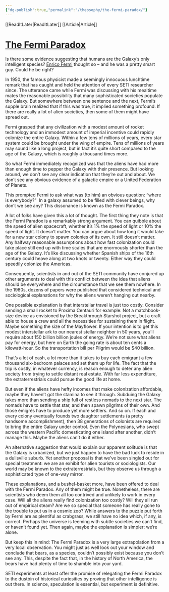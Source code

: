 ```yaml
---
{"dg-publish":true,"permalink":"/theosophy/the-fermi-paradox/"}
---
```


[[ReadItLater\|ReadItLater]] [[Article\|Article]]


# [The Fermi Paradox](https://www.seti.org/fermi-paradox-0)

Is there some evidence suggesting that humans are the Galaxy’s only intelligent species? [Enrico Fermi](https://en.wikipedia.org/wiki/Enrico_Fermi) thought so – and he was a pretty smart guy. Could he be right?

In 1950, the famous physicist made a seemingly innocuous lunchtime remark that has caught and held the attention of every SETI researcher since. The utterance came while Fermi was discussing with his mealtime mates the reasonable possibility that many sophisticated societies populate the Galaxy. But somewhere between one sentence and the next, Fermi’s supple brain realized that if this was true, it implied something profound. If there are really a lot of alien societies, then some of them might have spread out.

Fermi grasped that any civilization with a modest amount of rocket technology and an immodest amount of imperial incentive could rapidly colonize the entire Galaxy. Within a few tens of millions of years, every star system could be brought under the wing of empire. Tens of millions of years may sound like a long project, but in fact it’s quite short compared to the age of the Galaxy, which is roughly a thousand times more.

So what Fermi immediately recognized was that the aliens have had more than enough time to pepper the Galaxy with their presence. But looking around, we don’t see any clear indication that they’re out and about. We don’t see any obvious evidence of a galactic empire or a United Federation of Planets.

This prompted Fermi to ask what was (to him) an obvious question: “where is everybody?”  In a galaxy assumed to be filled with clever beings, why don’t we see any? This dissonance is known as the Fermi Paradox.

A lot of folks have given this a lot of thought. The first thing they note is that the Fermi Paradox is a remarkably strong argument. You can quibble about the speed of alien spacecraft, whether it’s 1% the speed of light or 10% the speed of light. It doesn’t matter. You can argue about how long it would take for a new star colony to spawn colonies of its own. It still doesn’t matter. Any halfway reasonable assumptions about how fast colonization could take place still end up with time scales that are enormously shorter than the age of the Galaxy. It’s like discussing whether Spanish ships of the 16th century could heave along at two knots or twenty. Either way they could speedily colonize the Americas.

Consequently, scientists in and out of the SETI community have conjured up other arguments to deal with this conflict between the idea that aliens should be everywhere and the circumstance that we see them nowhere. In the 1980s, dozens of papers were published that considered technical and sociological explanations for why the aliens weren’t hanging out nearby.

One possible explanation is that interstellar travel is just too costly. Consider sending a small rocket to Proxima Centauri for example: Not a matchbook-size device as envisioned by the Breakthrough Starshot project, but a craft able to house a crew and all the necessities for sustaining them in flight. Maybe something the size of the Mayflower. If your intention is to get this modest interstellar ark to our nearest stellar neighbor in 50 years, you’ll require about 150 billion billion joules of energy. We’re not sure what aliens pay for energy, but here on Earth the going rate is about ten cents a kilowatt-hour. So the transportation bill per Pilgrim would be $40 billion.

That’s a lot of cash, a lot more than it takes to buy each emigrant a few thousand six-bedroom palaces and set them up for life. The fact that the trip is costly, in whatever currency, is reason enough to deter any alien society from trying to settle distant real estate. With far less expenditure, the extraterrestrials could pursue the good life at home.

But even if the aliens have hefty incomes that make colonization affordable, maybe they haven’t got the stamina to see it through. Subduing the Galaxy takes more than sending a ship full of restless nomads to the next star. The nomads have to settle that star, and then spawn pilgrims of their own. And those émigrés have to produce yet more settlers. And so on. If each and every colony eventually founds two daughter settlements (a pretty handsome accomplishment), then 38 generations of colonists are required to bring the entire Galaxy under control. Even the Polynesians, who swept across the western Pacific domesticating one island after another, didn’t manage this. Maybe the aliens can’t do it either.

An alternative suggestion that would explain our apparent solitude is that the Galaxy is urbanized, but we just happen to have the bad luck to reside in a dullsville suburb. Yet another proposal is that we’ve been singled out for special treatment: we are an exhibit for alien tourists or sociologists. Our world may be known to the extraterrestrials, but they observe us through a sophisticated type of one-way mirror.

These explanations, and a bushel-basket more, have been offered to deal with the Fermi Paradox. Any of them might be true. Nonetheless, there are scientists who deem them all too contrived and unlikely to work in every case. Will all the aliens really find colonization too costly? Will they all run out of empirical steam? Are we so special that someone has really gone to the trouble to put us in a cosmic zoo? While answers to the puzzle put forth by Fermi are as plentiful as crabgrass, we still have no idea which, if any, is correct. Perhaps the universe is teeming with subtle societies we can’t find, or haven’t found yet. Then again, maybe the explanation is simpler: we’re alone.

But keep this in mind: The Fermi Paradox is a very large extrapolation from a very local observation. You might just as well look out your window and conclude that bears, as a species, couldn’t possibly exist because you don’t see any. This, despite the fact that, in the history of North America, the bears have had plenty of time to shamble into your yard.

SETI experiments at least offer the promise of relegating the Fermi Paradox to the dustbin of historical curiosities by proving that other intelligence is out there. In science, speculation is essential, but experiment is definitive.